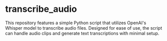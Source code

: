 # transcribe_audio
This repository features a simple Python script that utilizes OpenAI's Whisper model to transcribe audio files. Designed for ease of use, the script can handle audio clips and generate text transcriptions with minimal setup.
